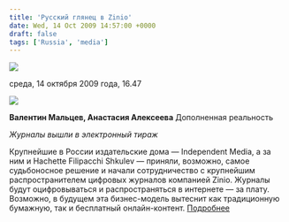 ```yaml
---
title: 'Русский глянец в Zinio'
date: Wed, 14 Oct 2009 14:57:00 +0000
draft: false
tags: ['Russia', 'media']
---
```


[![](http://www.chaskor.ru/images/logo5.gif)](http://www.chaskor.ru)

среда, 14 октября 2009 года, 16.47

  

![](http://www.chaskor.ru/posts_images_200910/392_300_11347_zinibig.jpg)

**Валентин Мальцев, Анастасия Алексеева** Дополненная реальность

_Журналы вышли в электронный тираж_

Крупнейшие в России издательские дома — Independent Media, а за ним и Hachette Filipacchi Shkulev — приняли, возможно, самое судьбоносное решение и начали сотрудничество с крупнейшим распространителем цифровых журналов компанией Zinio. Журналы будут оцифровываться и распространяться в интернете — за плату. Возможно, в будущем эта бизнес-модель вытеснит как традиционную бумажную, так и бесплатный онлайн-контент. [Подробнее](http://www.chaskor.ru/p.php?id=11347)